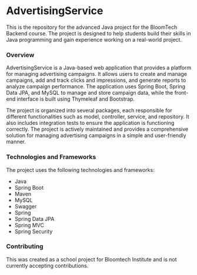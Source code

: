 # AdvertisingService

This is the repository for the advanced Java project for the BloomTech Backend course. The project is designed to help students build their skills in Java programming and gain experience working on a real-world project.

### Overview

AdvertisingService is a Java-based web application that provides a platform for managing advertising campaigns. It allows users to create and manage campaigns, add and track clicks and impressions, and generate reports to analyze campaign performance. The application uses Spring Boot, Spring Data JPA, and MySQL to manage and store campaign data, while the front-end interface is built using Thymeleaf and Bootstrap.

The project is organized into several packages, each responsible for different functionalities such as model, controller, service, and repository. It also includes integration tests to ensure the application is functioning correctly. The project is actively maintained and provides a comprehensive solution for managing advertising campaigns in a simple and user-friendly manner.

### Technologies and Frameworks

The project uses the following technologies and frameworks:

- Java
- Spring Boot
- Maven
- MySQL
- Swagger
- Spring
- Spring Data JPA
- Spring MVC
- Spring Security

### Contributing

This was created as a school project for Bloomtech Institute and is not currently accepting contributions.


